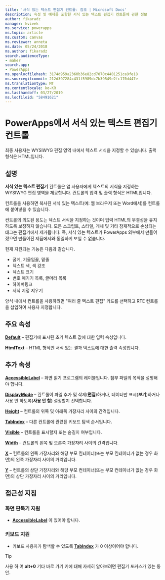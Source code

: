 ```yaml
---
title: '서식 있는 텍스트 편집기 컨트롤: 참조 | Microsoft Docs'
description: 속성 및 예제를 포함한 서식 있는 텍스트 편집기 컨트롤에 관한 정보
author: fikaradz
manager: kvivek
ms.service: powerapps
ms.topic: article
ms.custom: canvas
ms.reviewer: anneta
ms.date: 05/24/2018
ms.author: fikaradz
search.audienceType:
- maker
search.app:
- PowerApps
ms.openlocfilehash: 3174d959a2360b36e82cd7070c4401251ca9fe18
ms.sourcegitcommit: 212d397284c431f5989dc7b39549e2fc170d447e
ms.translationtype: MT
ms.contentlocale: ko-KR
ms.lasthandoff: 03/27/2019
ms.locfileid: "58491621"
---
```

# <a name="rich-text-editor-control-in-powerapps"></a>PowerApps에서 서식 있는 텍스트 편집기 컨트롤
최종 사용자는 WYSIWYG 편집 영역 내에서 텍스트 서식을 지정할 수 있습니다.  출력 형식은 HTML입니다.

## <a name="description"></a>설명
**서식 있는 텍스트 편집기** 컨트롤은 앱 사용자에게 텍스트의 서식을 지정하는 WYSIWYG 편집 영역을 제공합니다.  컨트롤의 입력 및 출력 형식은 HTML입니다.

컨트롤을 사용하면 복사된 서식 있는 텍스트(예: 웹 브라우저 또는 Word에서)를 컨트롤에 붙여넣을 수 있습니다.  

컨트롤의 의도된 용도는 텍스트 서식을 지정하는 것이며 입력 HTML의 무결성을 유지하도록 보장하지 않습니다.  모든 스크립트, 스타일, 개체 및 기타 잠재적으로 손상되는 태그는 편집기에서 제거됩니다.  즉, 서식 있는 텍스트가 PowerApps 외부에서 만들어졌으면 만들어진 제품에서와 동일하게 보일 수 없습니다.

현재 지원되는 기능은 다음과 같습니다.
- 굵게, 기울임꼴, 밑줄
- 텍스트 색, 색 강조
- 텍스트 크기
- 번호 매기기 목록, 글머리 목록
- 하이퍼링크
- 서식 지정 지우기

양식 내에서 컨트롤을 사용하려면 "여러 줄 텍스트 편집" 카드를 선택하고 RTE 컨트롤을 삽입하여 사용자 지정합니다.

## <a name="key-properties"></a>주요 속성
**[Default](properties-core.md)** – 편집기에 표시된 초기 텍스트 값에 대한 입력 속성입니다.

**HtmlText** – HTML 형식인 서식 있는 결과 텍스트에 대한 출력 속성입니다.


## <a name="additional-properties"></a>추가 속성
**[AccessibleLabel](properties-accessibility.md)** – 화면 읽기 프로그램의 레이블입니다. 첨부 파일의 목적을 설명해야 합니다.

**[DisplayMode](properties-core.md)** – 컨트롤이 파일 추가 및 삭제(**편집**)하거나, 데이터만 표시(**보기**)하거나 사용 안 하도록(**사용 안 함**) 설정할지 선택합니다.

**[Height](properties-size-location.md)** – 컨트롤의 위쪽 및 아래쪽 가장자리 사이의 간격입니다.

**[TabIndex](properties-accessibility.md)** – 다른 컨트롤에 관련된 키보드 탐색 순서입니다.

**[Visible](properties-core.md)** – 컨트롤을 표시할지 또는 숨길지 여부입니다.

**[Width](properties-size-location.md)** – 컨트롤의 왼쪽 및 오른쪽 가장자리 사이의 간격입니다.

**[X](properties-size-location.md)** – 컨트롤의 왼쪽 가장자리와 해당 부모 컨테이너(또는 부모 컨테이너가 없는 경우 화면)의 왼쪽 가장자리 사이의 거리입니다.

**[Y](properties-size-location.md)** – 컨트롤의 상단 가장자리와 해당 부모 컨테이너(또는 부모 컨테이너가 없는 경우 화면)의 상단 가장자리 사이의 거리입니다.


## <a name="accessibility-guidelines"></a>접근성 지침
### <a name="screen-reader-support"></a>화면 판독기 지원
* **[AccessibleLabel](properties-accessibility.md)** 이 있어야 합니다.

### <a name="keyboard-support"></a>키보드 지원
* 키보드 사용자가 탐색할 수 있도록 **[TabIndex](properties-accessibility.md)** 가 0 이상이어야 합니다.

> [!TIP]
> 사용 하 여 **alt+0** 기타 바로 가기 키에 대해 자세히 알아보려면 편집기 포커스가 있는 동안.